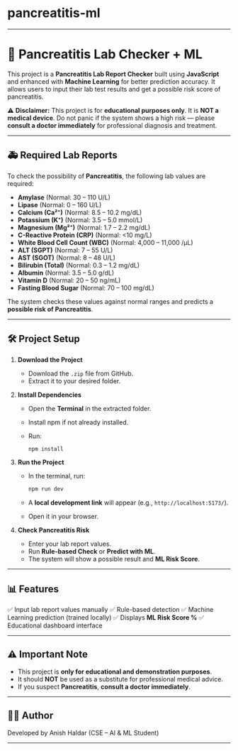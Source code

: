 # pancreatitis-ml
---

# 🧪 Pancreatitis Lab Checker + ML

This project is a **Pancreatitis Lab Report Checker** built using **JavaScript** and enhanced with **Machine Learning** for better prediction accuracy.
It allows users to input their lab test results and get a possible risk score of pancreatitis.

⚠️ **Disclaimer:** This project is for **educational purposes only**. It is **NOT a medical device**. Do not panic if the system shows a high risk — please **consult a doctor immediately** for professional diagnosis and treatment.

---

## 🚑 Required Lab Reports

To check the possibility of **Pancreatitis**, the following lab values are required:

* **Amylase** (Normal: 30 – 110 U/L)
* **Lipase** (Normal: 0 – 160 U/L)
* **Calcium (Ca²⁺)** (Normal: 8.5 – 10.2 mg/dL)
* **Potassium (K⁺)** (Normal: 3.5 – 5.0 mmol/L)
* **Magnesium (Mg²⁺)** (Normal: 1.7 – 2.2 mg/dL)
* **C-Reactive Protein (CRP)** (Normal: <10 mg/L)
* **White Blood Cell Count (WBC)** (Normal: 4,000 – 11,000 /µL)
* **ALT (SGPT)** (Normal: 7 – 55 U/L)
* **AST (SGOT)** (Normal: 8 – 48 U/L)
* **Bilirubin (Total)** (Normal: 0.3 – 1.2 mg/dL)
* **Albumin** (Normal: 3.5 – 5.0 g/dL)
* **Vitamin D** (Normal: 20 – 50 ng/mL)
* **Fasting Blood Sugar** (Normal: 70 – 100 mg/dL)

The system checks these values against normal ranges and predicts a **possible risk of Pancreatitis**.

---

## 🛠️ Project Setup

1. **Download the Project**

   * Download the `.zip` file from GitHub.
   * Extract it to your desired folder.

2. **Install Dependencies**

   * Open the **Terminal** in the extracted folder.
   * Install npm if not already installed.
   * Run:

     ```bash
     npm install
     ```

3. **Run the Project**

   * In the terminal, run:

     ```bash
     npm run dev
     ```
   * A **local development link** will appear (e.g., `http://localhost:5173/`).
   * Open it in your browser.

4. **Check Pancreatitis Risk**

   * Enter your lab report values.
   * Run **Rule-based Check** or **Predict with ML**.
   * The system will show a possible result and **ML Risk Score**.

---

## 📊 Features

✅ Input lab report values manually
✅ Rule-based detection
✅ Machine Learning prediction (trained locally)
✅ Displays **ML Risk Score %**
✅ Educational dashboard interface

---

## ⚠️ Important Note

* This project is **only for educational and demonstration purposes**.
* It should **NOT** be used as a substitute for professional medical advice.
* If you suspect **Pancreatitis**, **consult a doctor immediately**.

---

## 👨‍💻 Author

Developed by Anish Haldar
(CSE – AI & ML Student)

---

